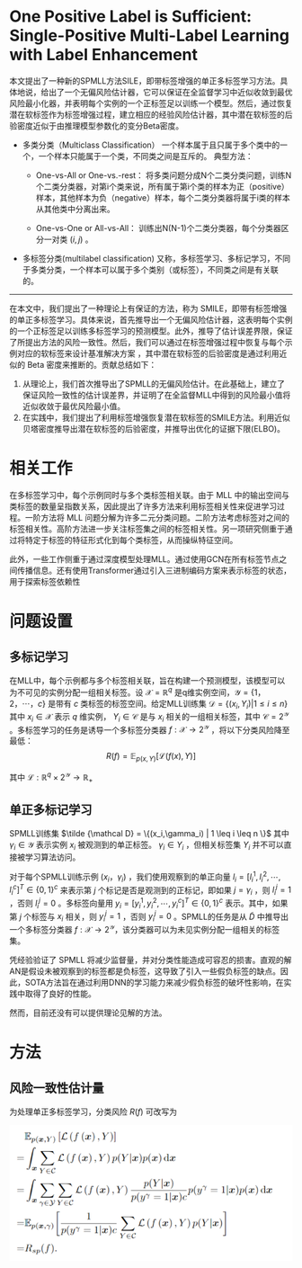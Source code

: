 # One Positive Label is Sufficient: Single-Positive Multi-Label Learning with Label Enhancement

本文提出了一种新的SPMLL方法SILE，即带标签增强的单正多标签学习方法。具体地说，给出了一个无偏风险估计器，它可以保证在全监督学习中近似收敛到最优风险最小化器，并表明每个实例的一个正标签足以训练一个模型。然后，通过恢复潜在软标签作为标签增强过程，建立相应的经验风险估计器，其中潜在软标签的后验密度近似于由推理模型参数化的变分Beta密度。


* 多类分类（Multiclass Classification）
一个样本属于且只属于多个类中的一个，一个样本只能属于一个类，不同类之间是互斥的。
典型方法：
  * One-vs-All or One-vs.-rest：
将多类问题分成N个二类分类问题，训练N个二类分类器，对第i个类来说，所有属于第i个类的样本为正（positive）样本，其他样本为负（negative）样本，每个二类分类器将属于i类的样本从其他类中分离出来。

  * One-vs-One or All-vs-All：
训练出N(N-1)个二类分类器，每个分类器区分一对类 $(i,j)$ 。

* 多标签分类(multilabel classification)
又称，多标签学习、多标记学习，不同于多类分类，一个样本可以属于多个类别（或标签），不同类之间是有关联的。

***

在本文中，我们提出了一种理论上有保证的方法，称为 SMILE，即带有标签增强的单正多标签学习。具体来说，首先推导出一个无偏风险估计器，这表明每个实例的一个正标签足以训练多标签学习的预测模型。此外，推导了估计误差界限，保证了所提出方法的风险一致性。然后，我们可以通过在标签增强过程中恢复与每个示例对应的软标签来设计基准解决方案 ，其中潜在软标签的后验密度是通过利用近似的 Beta 密度来推断的。贡献总结如下：

1. 从理论上，我们首次推导出了SPMLL的无偏风险估计。在此基础上，建立了保证风险一致性的估计误差界，并证明了在全监督MLL中得到的风险最小值将近似收敛于最优风险最小值。
2. 在实践中，我们提出了利用标签增强恢复潜在软标签的SMILE方法。利用近似贝塔密度推导出潜在软标签的后验密度，并推导出优化的证据下限(ELBO)。


# 相关工作

在多标签学习中，每个示例同时与多个类标签相关联。由于 MLL 中的输出空间与类标签的数量呈指数关系，因此提出了许多方法来利用标签相关性来促进学习过程。一阶方法将 MLL 问题分解为许多二元分类问题。二阶方法考虑标签对之间的标签相关性。高阶方法进一步关注标签集之间的标签相关性。另一项研究侧重于通过将特定于标签的特征形式化到每个类标签，从而操纵特征空间。

此外，一些工作侧重于通过深度模型处理MLL。通过使用GCN在所有标签节点之间传播信息。还有使用Transformer通过引入三进制编码方案来表示标签的状态，用于探索标签依赖性


# 问题设置

## 多标记学习
在MLL中，每个示例都与多个标签相关联，旨在构建一个预测模型，该模型可以为不可见的实例分配一组相关标签。设 $\mathcal X = \mathbb R^q$ 是q维实例空间，$\mathcal Y= \{ 1，2，\cdots，c \}$ 是带有 $c$ 类标签的标签空间。给定MLL训练集 $\mathcal D = \{(x_i,Y_i)| 1 \leq i \leq n\}$ 其中 $x_i∈ \mathcal X$ 表示 $q$ 维实例， $Y_i \in \mathcal C$ 是与 $x_i$ 相关的一组相关标签，其中 $\mathcal C=2^{\mathcal Y}$ 。多标签学习的任务是诱导一个多标签分类器 $f:\mathcal X \to 2^{\mathcal Y}$ ，将以下分类风险降至最低：
$$R(f) = \mathbb E_{p(x,Y)} [\mathcal L(f(x),Y)]$$

其中 $\mathcal L : \mathbb R^q \times 2^{\mathcal Y} \to \mathbb R_+$

## 单正多标记学习

SPMLL训练集 $\tilde {\mathcal D} = \{(x_i,\gamma_i) | 1 \leq i \leq n  \}$ 其中 $\gamma_i \in \mathcal Y$ 表示实例 $x_i$ 被观测到的单正标签。 $\gamma_i \in Y_i$ ，但相关标签集 $Y_i$ 并不可以直接被学习算法访问。

对于每个SPMLL训练示例 $(x_i， \gamma_i)$ ，我们使用观察到的单正向量 $l_i = [l^1_i, l^2_i,\cdots,l^c_i]^T \in \{ 0,1\}^c$ 来表示第 $j$ 个标记是否是观测到的正标记，即如果 $j = \gamma_i$ ，则 $l^j_i = 1$ ，否则 $l^j_i = 0$ 。多标签向量用 $y_i = [y^1_i, y^2_i ,\cdots ,y^c_i]^T \in \{0,1\}^c$ 表示。其中，如果第 $j$ 个标签与 $x_i$ 相关，则 $y^j_i = 1$ ，否则 $y^j_i = 0$ 。SPMLL的任务是从 $\tilde{D}$ 中推导出一个多标签分类器 $f: \mathcal X \to 2^{\mathcal Y}$，该分类器可以为未见实例分配一组相关的标签集。

凭经验验证了 SPMLL 将减少监督量，并对分类性能造成可容忍的损害。直观的解AN是假设未被观察到的标签都是负标签，这导致了引入一些假负标签的缺点。因此，SOTA方法旨在通过利用DNN的学习能力来减少假负标签的破坏性影响，在实践中取得了良好的性能。

然而，目前还没有可以提供理论见解的方法。


# 方法

## 风险一致性估计量

为处理单正多标签学习，分类风险 $R(f)$ 可改写为

![](./图片/%E9%A3%8E%E9%99%A9%E4%B8%80%E8%87%B4%E4%BC%B0%E8%AE%A1%E5%99%A8.png)




